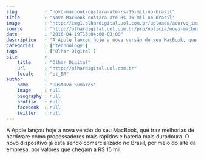 ```yaml
---
slug          : "novo-macbook-custara-ate-rs-15-mil-no-brasil"
title         : "Novo MacBook custará até R$ 15 mil no Brasil"
image         : "http://img1.olhardigital.uol.com.br/uploads/acervo_imagens/2016/04/20160419140933_660_420.jpg"
source        : "http://olhardigital.uol.com.br/pro/noticia/novo-macbook-custara-ate-r-15-mil-no-brasil/57398"
date          : "2016-04-19T13:04:00-03:00"
description   : "A Apple lançou hoje a nova versão do seu MacBook, que traz melhorias de hardware como processadores mais rápidos e bateria mais duradoura. O novo dispositivo já está sendo comercializado no Brasil, por meio do site da empresa, por valores que chegam a R$ 15 mil."
categories    : ['technology']
tags          : ['Olhar Digital']
site          :
    title     : "Olhar Digital"
    url       : "http://olhardigital.uol.com.br"
    locale    : "pt_BR"
author        :
    name      : "Gustavo Sumares"
    image     : null
    biography : null
    profile   : null
    facebook  : null
    twitter   : null
---
```


A Apple lançou hoje a nova versão do seu MacBook, que traz melhorias de hardware como processadores mais rápidos e bateria mais duradoura. O novo dispositivo já está sendo comercializado no Brasil, por meio do site da empresa, por valores que chegam a R$ 15 mil.

